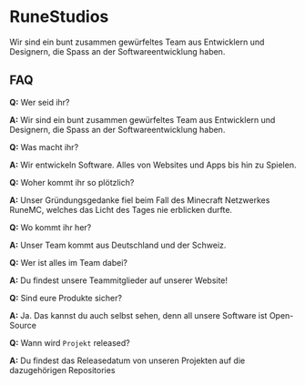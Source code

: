 # RuneStudios

Wir sind ein bunt zusammen gewürfeltes Team aus Entwicklern und Designern, die Spass an der Softwareentwicklung haben.

## FAQ

**Q:** Wer seid ihr?

**A:** Wir sind ein bunt zusammen gewürfeltes Team aus Entwicklern und Designern, die Spass an der Softwareentwicklung haben.

**Q:** Was macht ihr?

**A:** Wir entwickeln Software. Alles von Websites und Apps bis hin zu Spielen.


**Q:** Woher kommt ihr so plötzlich?

**A:** Unser Gründungsgedanke fiel beim Fall des Minecraft Netzwerkes RuneMC, welches das Licht des Tages nie erblicken durfte.

**Q:** Wo kommt ihr her?

**A:** Unser Team kommt aus Deutschland und der Schweiz.

**Q:** Wer ist alles im Team dabei?

**A:** Du findest unsere Teammitglieder auf unserer Website!

**Q:** Sind eure Produkte sicher?

**A:** Ja. Das kannst du auch selbst sehen, denn all unsere Software ist Open-Source

**Q:** Wann wird `Projekt` released?

**A:** Du findest das Releasedatum von unseren Projekten auf die dazugehörigen Repositories
